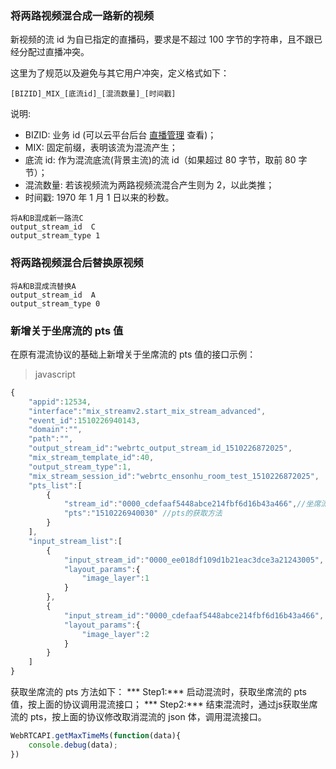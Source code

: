 ### 将两路视频混合成一路新的视频
新视频的流 id 为自已指定的直播码，要求是不超过 100 字节的字符串，且不跟已经分配过直播冲突。

这里为了规范以及避免与其它用户冲突，定义格式如下：
```
[BIZID]_MIX_[底流id]_[混流数量]_[时间戳]
```
说明:
- BIZID: 业务 id (可以云平台后台 [直播管理](http://console.tcecqpoc.fsphere.cn/live/livecodemanage) 查看)；
- MIX: 固定前缀，表明该流为混流产生；
- 底流 id: 作为混流底流(背景主流)的流 id（如果超过 80 字节，取前 80 字节）；
- 混流数量: 若该视频流为两路视频流混合产生则为 2，以此类推；
- 时间戳: 1970 年 1 月 1 日以来的秒数。

```
将A和B混成新一路流C
output_stream_id  C
output_stream_type 1
```

### 将两路视频混合后替换原视频
```
将A和B混成流替换A
output_stream_id  A
output_stream_type 0
```

###  新增关于坐席流的 pts 值
在原有混流协议的基础上新增关于坐席流的 pts 值的接口示例：
>javascript
```javascript
{
    "appid":12534,
    "interface":"mix_streamv2.start_mix_stream_advanced",
    "event_id":1510226940143,
    "domain":"",
    "path":"",
    "output_stream_id":"webrtc_output_stream_id_1510226872025",
    "mix_stream_template_id":40,
    "output_stream_type":1,
    "mix_stream_session_id":"webrtc_ensonhu_room_test_1510226872025",
    "pts_list":[
        {
            "stream_id":"0000_cdefaaf5448abce214fbf6d16b43a466",//坐席流id
            "pts":"1510226940030" //pts的获取方法
        }
    ],
    "input_stream_list":[
        {
            "input_stream_id":"0000_ee018df109d1b21eac3dce3a21243005",
            "layout_params":{
                "image_layer":1
            }
        },
        {
            "input_stream_id":"0000_cdefaaf5448abce214fbf6d16b43a466",
            "layout_params":{
                "image_layer":2
            }
        }
    ]
}
```

获取坐席流的 pts 方法如下：
*** Step1:***
 启动混流时，获取坐席流的 pts 值，按上面的协议调用混流接口；
*** Step2:***
结束混流时，通过js获取坐席流的 pts，按上面的协议修改取消混流的 json 体，调用混流接口。
```javascript
WebRTCAPI.getMaxTimeMs(function(data){
    console.debug(data);
})
```

